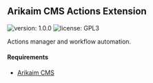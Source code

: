 ## Arikaim CMS Actions Extension
![version: 1.0.0](https://img.shields.io/github/release/arikaim/actions-extension.svg)
![license: GPL3](https://img.shields.io/badge/License-GPLv3-blue.svg)

Actions manager and workflow automation.


#### Requirements   
  * [Arikaim CMS](https://github.com/arikaim/arikaim)
